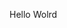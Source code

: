 Hello Wolrd


































































































































































































































































































































































































































































































































































































































































































































































































































































































































































































































































































































































































































































































































































































































































































































































































































































































































































































































































































































































































































































































































































































































































































































































































































































































































































































































































































































































































































































































































































































































































































































































































































































































































































































































































































































































































































































































































































































































































































































































































































































































































































































































































































































































































































































































































































































































































































































































































































































































































































































































































































































































































































































































































































































































































































































































































































